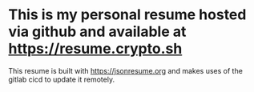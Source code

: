 # This is my personal resume hosted via github and available at https://resume.crypto.sh

This resume is built with https://jsonresume.org and makes uses of the gitlab cicd to update it remotely.

